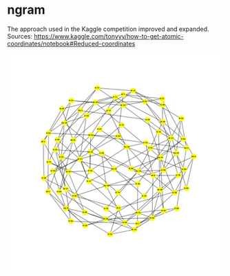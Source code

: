 # ngram
The approach used in the Kaggle competition improved and expanded.
Sources: https://www.kaggle.com/tonyyy/how-to-get-atomic-coordinates/notebook#Reduced-coordinates

![The Crystal Graph of id 1 and relaxation step number 0 using the approach from the competition](https://github.com/jirichmel/research-project/blob/master/ngram/id1rsn0graph.png)
